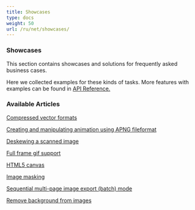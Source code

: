 ```yaml
---
title: Showcases
type: docs
weight: 50
url: /ru/net/showcases/
---
```


### **Showcases**
This section contains showcases and solutions for frequently asked business cases.

Here we collected examples for these kinds of tasks. More features with examples can be found in [API Reference.](https://reference.aspose.com/imaging/net)
### **Available Articles**
[Compressed vector formats](/imaging/ru/net/compressed-vector-formats/)

[Creating and manipulating animation using APNG fileformat](/imaging/ru/net/creating-and-manipulating-animation-using-apng-fileformat/)

[Deskewing a scanned image](/imaging/ru/net/deskewing-a-scanned-image/)

[Full frame gif support](/imaging/ru/net/full-frame-gif-support/)

[HTML5 canvas](/imaging/ru/net/html5-canvas/) 

[Image masking](/imaging/ru/net/image-masking/)

[Sequential multi-page image export (batch) mode](/imaging/ru/net/sequential-multi-page-image-export-batch-mode/)

[Remove background from images](/imaging/ru/net/remove-background-from-images/)